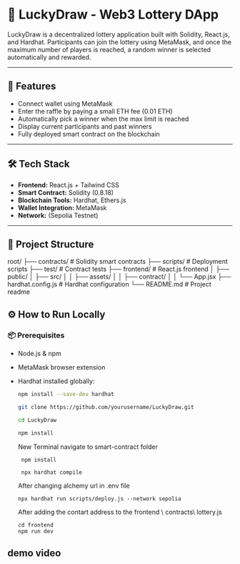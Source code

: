 # 🎲 LuckyDraw - Web3 Lottery DApp

LuckyDraw is a decentralized lottery application built with Solidity, React.js, and Hardhat. Participants can join the lottery using MetaMask, and once the maximum number of players is reached, a random winner is selected automatically and rewarded.

---

## 🚀 Features

- Connect wallet using MetaMask
- Enter the raffle by paying a small ETH fee (0.01 ETH)
- Automatically pick a winner when the max limit is reached
- Display current participants and past winners
- Fully deployed smart contract on the blockchain

---

## 🛠️ Tech Stack

- **Frontend:** React.js + Tailwind CSS  
- **Smart Contract:** Solidity (0.8.18)  
- **Blockchain Tools:** Hardhat, Ethers.js  
- **Wallet Integration:** MetaMask  
- **Network:** (Sepolia Testnet)

---

## 📂 Project Structure

root/
├── contracts/ # Solidity smart contracts
├── scripts/ # Deployment scripts
├── test/ # Contract tests
├── frontend/ # React.js frontend
│ ├── public/
│ ├── src/
│ │ ├── assets/
│ │ ├── contract/
│ │ └── App.jsx
├── hardhat.config.js # Hardhat configuration
└── README.md # Project readme


## ⚙️ How to Run Locally

### 📦 Prerequisites

- Node.js & npm
- MetaMask browser extension
- Hardhat installed globally:  
  ```bash
  npm install --save-dev hardhat

  git clone https://github.com/yourusername/LuckyDraw.git

  cd LuckyDraw

  npm install

  ```
  New Terminal navigate to smart-contract folder

  ```
   npm install

   npx hardhat compile

  ```

  After changing alchemy url in .env file

  ```
  npx hardhat run scripts/deploy.js --network sepolia

  ```
  After adding the contart address to the frontend \ contracts\ lottery.js

  ```
  cd frontend
  npm run dev

  ```

## demo video
